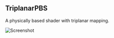 TriplanarPBS
------------

A physically based shader with triplanar mapping.

![Screenshot](https://40.media.tumblr.com/cdafcb1f83048fd5abf5fd2c1892c80d/tumblr_noyp3nmx0d1qio469o1_640.png)

